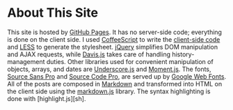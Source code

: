 # About This Site

This site is hosted by [GitHub Pages][ghp].  It has no server-side code; everything is done on the client side.  I used [CoffeeScript][coffeescript] to write the [client-side code][code] and [LESS][less] to generate the stylesheet.  [jQuery][jquery] simplifies DOM manipulation and AJAX requests, while [Davis.js][davisjs] takes care of handling history-management duties.  Other libraries used for convenient manipulation of objects, arrays, and dates are [Underscore.js][underscore] and [Moment.js][moment].  The fonts, [Source Sans Pro][sourcesans] and [Source Code Pro][sourcecode], are served up by [Google Web Fonts][gwf].  All of the posts are composed in [Markdown][md] and transformed into HTML on the client side using the [markdown.js][mdjs] library.  The syntax highlighting is done with [highlight.js][sh].

[ghp]: http://pages.github.com/
[coffeescript]: http://coffeescript.org/
[code]: https://github.com/icooper/site-iancooper/blob/gh-pages/scripts/site.coffee
[less]: http://lesscss.org/
[jquery]: http://www.jquery.com/
[davisjs]: http://davisjs.com/
[underscore]: http://underscorejs.org/
[moment]: http://momentjs.com/
[sourcesans]: http://www.google.com/webfonts/specimen/Source+Sans+Pro
[sourcecode]: http://www.google.com/webfonts/specimen/Source+Code+Pro
[gwf]: http://www.google.com/webfonts
[md]: http://daringfireball.net/projects/markdown/
[mdjs]: https://github.com/evilstreak/markdown-js
[hljs]: http://highlightjs.org/
